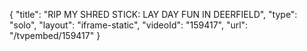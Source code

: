 {
    "title": "RIP MY SHRED STICK: LAY DAY FUN IN DEERFIELD",
    "type": "solo",
    "layout": "iframe-static",
    "videoId": "159417",
    "url": "\/tvpembed\/159417"
}